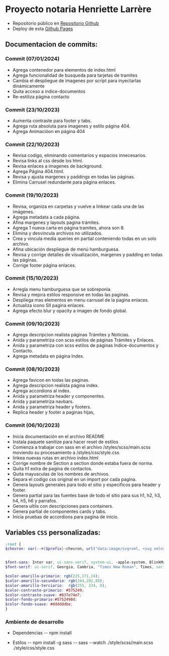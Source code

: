 # Proyecto notaria Henriette Larrère

- Repositorio público en [Repositorio Github]
- Deploy de esta [Github Pages]


 ## Documentacion de commits:

### Commit (07/01/2024)
- Agrega contenedor para elementos de index.html
- Agrega funcionalidad de busqueda para tarjetas de tramites
- Cambia el despliegue de imagenes por script para inyectarlas dinámicamente
- Quita acceso a indice-documentos
- Re-estiliza página contacto

### Commit (23/10/2023)
- Aumenta contraste para footer y tabs.
- Agrega ruta absoluta para imagenes y estilo página 404.
- Agrega Animacióon en página 404

### Commit (22/10/2023)
- Revisa codigo, eliminando comentarios y espacios innecesarios.
- Revisa links al css desde los html.
- Revisa enlaces a imagenes de background.
- Agrega Página 404.html.
- Revisa y ajusta margenes y paddings en todas las páginas.
- Elimina Carrusel redundante para página enlaces.


### Commit (19/10/2023)
- Revisa, organiza en carpetas y vuelve a linkear cada una de las imágenes.
- Agrega metadata a cada página.
- Afina margenes y layouts pagina trámites.
- Agrega 1 nueva carta en página tramites, ahora son 8. 
- Elimina y desvincula archivos no utilizados.
- Crea y vincula media queries en partial conteniendo todas en un solo archivo.
- Afina ubicación despliegue de menú hamburguesa.
- Revisa y corrige detalles de visualización, margenes y padding en todas las páginas.
- Corrige footer página enlaces.

### Commit (15/10/2023)
- Arregla menu hamburguesa que se sobreponía.
- Revisa y mejora estilos responsive en todas las paginas.
- Despliega mas elementos en menu carrusel de la pagina enlaces.
- Actualiza icono SII pagina enlaces.
- Agrega efecto blur y opacity a imagen de fondo global.

### Commit (09/10/2023)
- Agrega descripcion realista páginas Trámites y Noticias.
- Anida y parametriza con scss estilos de páginas Trámites y Enlaces.
- Anida y parametriza con scss estilos de páginas Indice-documentos y Contacto.
- Agrega metadata en página Index.

### Commit (08/10/2023)
- Agrega favicon en todas las paginas.
- Agrega descripcion realista página index.
- Agrega accordions al index.
- Anida y parametriza header y componentes.
- Anida y parametriza navbars.
- Anida y parametriza header y footers.
- Replica header y footer a paginas hijas,

### Commit (06/10/2023)
- Inicia documentación en el archivo README
- Instala paquete sanitize para hacer reset de estilos
- Comienza a trabajar con sass en el archivo /styles/scss/main.scss moviendo su procesamiento a /styles/css/style.css
- linkea nuevas rutas en archivo index.html
- Corrige nombre de Section a section donde estaba fuera de norma.
- Quita h1 extra de pagina de contactos.
- Quita mayusculas de los nombres de archivos.
- Separa el codigo css original en un import por cada pagina.
- Genera layouts generales para todo el sitio y especificos para header y footer.
- Genera partial para las fuentes base de todo el sitio para sus h1, h2, h3, h4, h5, h6 y parrafos.
- Genera ultils con descripciones para containers.
- Genera partial de componentes cards y tabs.
- Inicia pruebas de accordions para pagina de inicio.

## Variables `CSS` personalizadas:

```scss
:root {
$chevron: var(--#{$prefix}-chevron, url("data:image/svg+xml, <svg xmlns='http://www.w3.org/2000/svg' width='24' height='24' viewBox='0 0 20 14' fill='none' stroke='rgb(244, 202, 88)' stroke-width='2' stroke-linecap='round' stroke-linejoin='round'><polyline points='6 9 12 15 18 9'></polyline></svg>")) !default;


$font-sans: Inter var, ui-sans-serif, system-ui, -apple-system, BlinkMacSystemFont, "Segoe UI", Roboto, "Helvetica Neue", Arial, "Noto Sans", sans-serif, "Apple Color Emoji", "Segoe UI Emoji", "Segoe UI Symbol", "Noto Color Emoji" !default;
$font-serif: ui-serif, Georgia, Cambria, "Times New Roman", Times, serif !default;

$color-amarillo-primario: rgb(225,171,24);
$color-amarillo-secundario: rgb(244,202,88);
$color-amarillo-terciario:  rgb(255, 234, 0);
$color-contraste-primario: #575249;
$color-contraste-suave: #837e74e7;
$color-fondo-primario:#5752498d;
$color-fondo-suave: #ddddddbe;
}
```

### Ambiente de desarrollo

- Dependencias
-- npm install

- Estilos
-- npm install -g sass
-- sass --watch ./style/scss/main.scss ./style/css/style.css



[Repositorio Github]: https://github.com/rroldanb/notariaHLR.git
[Github Pages]: https://rroldanb.github.io/notariaHLR/

